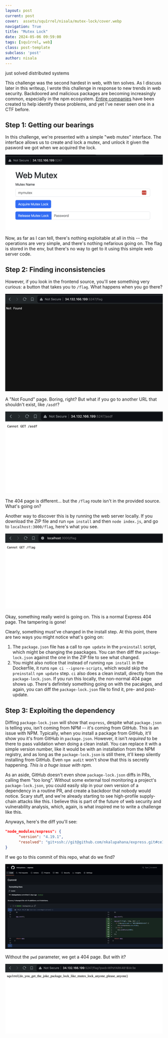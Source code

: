 ```yaml
---
layout: post
current: post
cover:  assets/squ1rrel/nisala/mutex-lock/cover.webp
navigation: True
title: "Mutex Lock"
date: 2024-05-06 09:59:00
tags: [squ1rrel, web]
class: post-template
subclass: 'post'
author: nisala
---
```


just solved distributed systems

This challenge was the second hardest in web, with ten solves. As I discuss later in this writeup, I wrote this challenge in response to new trends in web security. Backdoored and malicious packages are becoming increasingly common, especially in the npm ecosystem. [Entire companies](https://socket.dev) have been created to help identify these problems, and yet I've never seen one in a CTF before. 

## Step 1: Getting our bearings

In this challenge, we're presented with a simple "web mutex" interface. The interface allows us to create and lock a mutex, and unlock it given the pasword we got when we acquired the lock.

![Image of the challenge website](/assets/squ1rrel/nisala/mutex-lock/challenge-site.webp)

Now, as far as I can tell, there's nothing exploitable at all in this -- the operations are very simple, and there's nothing nefarious going on. The flag is stored in the env, but there's no way to get to it using this simple web server code.

## Step 2: Finding inconsistencies

However, if you look in the frontend source, you'll see something very curious: a button that takes you to `/flag`. What happens when you go there?

![Browser standard 404 page](/assets/squ1rrel/nisala/mutex-lock/remoteflagnotfound.webp)

A "Not Found" page. Boring, right? But what if you go to another URL that shouldn't exist, like `/asdf`?

![Express 404 page](/assets/squ1rrel/nisala/mutex-lock/remoteothernotfound.webp)

The 404 page is different... but the `/flag` route isn't in the provided source. What's going on?

Another way to discover this is by running the web server locally. If you download the ZIP file and run `npm install` and then `node index.js`, and go to `localhost:3000/flag`, here's what you see.

![Express 404 page](/assets/squ1rrel/nisala/mutex-lock/localflagnotfound.webp)

Okay, something really weird is going on. This is a normal Express 404 page. The tampering is gone!

Clearly, something must've changed in the install step. At this point, there are two ways you might notice what's going on:

1. The `package.json` file has a call to `npm update` in the `preinstall` script, which might be changing the paackages. You can then diff the `package-lock.json` against the one in the ZIP file to see what changed.
2. You might also notice that instead of running `npm install` in the Dockerfile, it runs `npm ci --ignore-scripts`, which would skip the `preinstall` `npm update` step. `ci` also does a clean install, directly from the `package-lock.json`. If you run this locally, the non-normal 404 page shows up. There's definitely something going on with the pacakges, and again, you can diff the `package-lock.json` file to find it, pre- and post-update.

## Step 3: Exploiting the dependency

Diffing `package-lock.json` will show that `express`, despite what `package.json` is telling you, isn't coming from NPM -- it's coming from GitHub. This is an issue with NPM. Typically, when you install a package from GitHub, it'll show you it's from GitHub in `package.json`. However, it isn't *required* to be there to pass validation when doing a clean install. You can replace it with a simple version number, like it would be with an installation from the NPM registry, and as long as the `package-lock.json` is still there, it'll keep silently installing from GitHub. Even `npm audit` won't show that this is secretly happening. *This is a huge issue with npm.*

As an aside, GitHub doesn't even show `package-lock.json` diffs in PRs, calling them "too long". Without some external tool monitoring a project's `package-lock.json`, you could easily slip in your own version of a dependency in a routine PR, and create a backdoor that nobody would notice. Scary stuff, and we're already starting to see high-profile supply-chain attacks like this. I believe this is part of the future of web security and vulnerability analysis, which, again, is what inspired me to write a challenge like this.

Anyways, here's the diff you'll see:

```json
"node_modules/express": {
      "version": "4.19.1",
      "resolved": "git+ssh://git@github.com/nkalupahana/express.git#ce12ff3ac1377b0e5f371a77460b3938ae15d63b",
}
```

If we go to this commit of this repo, what do we find?

![Diff showing modified code in express package](/assets/squ1rrel/nisala/mutex-lock/diff.webp)

Without the `pwd` parameter, we get a 404 page. But with it?

![Flag](/assets/squ1rrel/nisala/mutex-lock/flag.webp)
